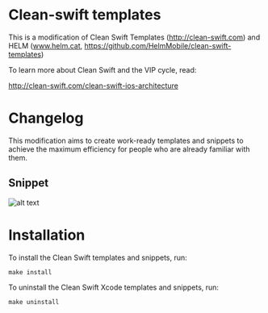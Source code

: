 # Clean-swift templates

This is a modification of Clean Swift Templates (http://clean-swift.com) and HELM (www.helm.cat, https://github.com/HelmMobile/clean-swift-templates)

To learn more about Clean Swift and the VIP cycle, read:

http://clean-swift.com/clean-swift-ios-architecture

# Changelog

This modification aims to create work-ready templates and snippets to achieve the maximum efficiency for people who are already familiar with them.

## Snippet
![alt text](http://helm.cat/assets/github-images/usecase-snippet.gif "Use Case Snippet")

# Installation

To install the Clean Swift templates and snippets, run:
```
make install
```
To uninstall the Clean Swift Xcode templates and snippets, run:
```
make uninstall
```
